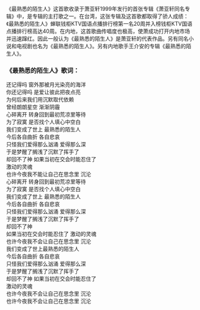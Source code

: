 

《最熟悉的陌生人》这首歌收录于萧亚轩1999年发行的首张专辑《萧亚轩同名专辑》中，是专辑的主打歌之一。在台湾，这张专辑及这首歌都取得了骄人成绩：《最熟悉的陌生人》蝉联钱柜KTV国语点播排行榜第一名20周并入榜钱柜KTV国语点播排行榜高达40周。在内地，这首歌曲传唱度也极高，使萧成功打开内地市场并迅速蹿红。因此一般认为《最熟悉的陌生人》是萧亚轩的代表作品。另有同名小说和电视剧也名为《最熟悉的陌生人》。另有内地歌手王介安的专辑《最熟悉的陌生人》。

### 《最熟悉的陌生人》歌词：

还记得吗 窗外那被月光染亮的海洋  
你还记得吗 是爱让彼此把夜点亮  
为何后来我们用沉默取代依赖  
曾经朗朗星空 渐渐阴霾  
心碎离开 转身回到最初荒凉里等待  
为了寂寞 是否找个人填心中空白  
我们变成了世上 最熟悉的陌生人  
今后各自曲折 各自悲哀  
只怪我们爱得那么汹涌 爱得那么深  
于是梦醒了搁浅了沉默了挥手了  
却回不了神 如果当初在交会时能忍住了  
激动的灵魂  
也许今夜我不能让自己在思念里 沉沦  
心碎离开 转身回到最初荒凉里等待  
为了寂寞 是否找个人填心中空白  
我们变成了世上 最熟悉的陌生人  
今后各自曲折 各自悲哀  
只怪我们爱得那么汹涌 爱得那么深  
于是梦醒了搁浅了沉默了挥手了  
却回不了神  
如果当初在交会时能忍住了 激动的灵魂  
也许今夜我不会让自己在思念里 沉沦  
我们变成了世上最熟悉的陌生人  
今后各自曲折 各自悲哀  
只怪我们爱得那么汹涌 爱得那么深  
于是梦醒了搁浅了沉默了挥手了  
却回不了神 如果当初在交会时能忍住了  
激动的灵魂  
也许今夜我不会让自己在思念里 沉沦  
也许今夜我不会让自己在思念里 沉沦

